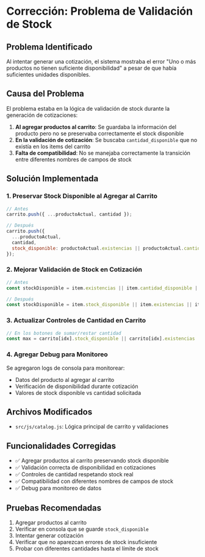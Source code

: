 # Corrección: Problema de Validación de Stock

## Problema Identificado

Al intentar generar una cotización, el sistema mostraba el error "Uno o más productos no tienen suficiente disponibilidad" a pesar de que había suficientes unidades disponibles.

## Causa del Problema

El problema estaba en la lógica de validación de stock durante la generación de cotizaciones:

1. **Al agregar productos al carrito**: Se guardaba la información del producto pero no se preservaba correctamente el stock disponible
2. **En la validación de cotización**: Se buscaba `cantidad_disponible` que no existía en los items del carrito
3. **Falta de compatibilidad**: No se manejaba correctamente la transición entre diferentes nombres de campos de stock

## Solución Implementada

### 1. Preservar Stock Disponible al Agregar al Carrito

```javascript
// Antes
carrito.push({ ...productoActual, cantidad });

// Después
carrito.push({ 
  ...productoActual, 
  cantidad,
  stock_disponible: productoActual.existencias || productoActual.cantidad || productoActual.cantidad_disponible || 0
});
```

### 2. Mejorar Validación de Stock en Cotización

```javascript
// Antes
const stockDisponible = item.existencias || item.cantidad_disponible || 0;

// Después
const stockDisponible = item.stock_disponible || item.existencias || item.cantidad_disponible || item.cantidad || 0;
```

### 3. Actualizar Controles de Cantidad en Carrito

```javascript
// En los botones de sumar/restar cantidad
const max = carrito[idx].stock_disponible || carrito[idx].existencias || carrito[idx].cantidad_disponible || 99;
```

### 4. Agregar Debug para Monitoreo

Se agregaron logs de consola para monitorear:
- Datos del producto al agregar al carrito
- Verificación de disponibilidad durante cotización
- Valores de stock disponible vs cantidad solicitada

## Archivos Modificados

- `src/js/catalog.js`: Lógica principal de carrito y validaciones

## Funcionalidades Corregidas

- ✅ Agregar productos al carrito preservando stock disponible
- ✅ Validación correcta de disponibilidad en cotizaciones
- ✅ Controles de cantidad respetando stock real
- ✅ Compatibilidad con diferentes nombres de campos de stock
- ✅ Debug para monitoreo de datos

## Pruebas Recomendadas

1. Agregar productos al carrito
2. Verificar en consola que se guarde `stock_disponible`
3. Intentar generar cotización
4. Verificar que no aparezcan errores de stock insuficiente
5. Probar con diferentes cantidades hasta el límite de stock 